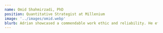 ```yaml
---
name: Omid Shahmirzadi, PhD
position: Quantitative Strategist at Millenium
image: '../images/omid.webp'
blurb: Adrian showcased a commendable work ethic and reliability. He efficiently used his skills in data science, data engineering, and software engineering to deliver valuable products of use to the team.
---
```


